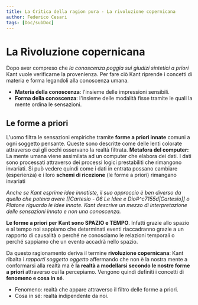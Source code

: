 ```yaml
---
title: La Critica della ragion pura - La rivoluzione copernicana
author: Federico Cesari
tags: [Doc/subDoc]
---
```

# La Rivoluzione copernicana
Dopo aver compreso che *la conoscenza poggia sui giudizi sintetici a priori*  Kant vuole verificarne la provenienza. Per fare ciò Kant riprende i concetti di materia e forma legandoli alla conoscenza umana.

- **Materia della conoscenza**: l'insieme delle impressioni sensibili.
- **Forma della conoscenza**: l'insieme delle modalità fisse tramite le quali la mente ordina le sensazioni.
## Le forme a priori
L'uomo filtra le sensazioni empiriche tramite **forme a priori innate** comuni a ogni soggetto pensante. Queste sono descritte come delle lenti colorate attraverso cui gli occhi osservano la realtà filtrata.
**Metafora del computer:** La mente umana viene assimilata ad un computer che elabora dei dati. I dati sono processati attraverso dei processi logici prestabiliti che rimangono invariati. Si può vedere quindi come i dati in entrata possano cambiare (esperienza) e i loro **schemi di ricezione** (le forme a priori) rimangano invariati

*Anche se Kant esprime idee innatiste, il suo approccio è ben diverso da quello che poteva avere [[Cartesio - 06 Le Idee e Dio#^c7155d|Cartesio]] o Platone riguardo le idee innate. Kant descrive un mezzo di interpretazione delle sensazioni innato e non una conoscenza.*

**Le forme a priori per Kant sono SPAZIO e TEMPO**. Infatti grazie allo spazio e al tempo noi sappiamo che determinati eventi riaccadranno grazie a un rapporto di causalità o perché ne conosciamo le relazioni temporali o perché sappiamo che un evento accadrà nello spazio.

Da questo ragionamento deriva il termine **rivoluzione copernicana**: Kant ribalta i *rapporti soggetto oggetto* affermando che non è la nostra mente a conformarsi alla realtà ma è **la realtà a modellarsi secondo le nostre forme a priori** attraverso cui la percepiamo.
Vengono quindi definiti i concetti di **fenomeno e cosa in sé**.
- Fenomeno: realtà che appare attraverso il filtro delle forme a priori.
- Cosa in sé: realtà indipendente da noi.
